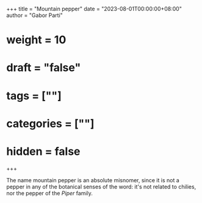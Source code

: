 +++
title = "Mountain pepper"
date = "2023-08-01T00:00:00+08:00"
author = "Gabor Parti"
# weight = 10
# draft = "false"
# tags = [""]
# categories = [""]
# hidden = false
+++

The name mountain pepper is an absolute misnomer, since it is not a pepper in any of the botanical senses of the word: it's not related to chilies, nor the pepper of the *Piper* family. 
